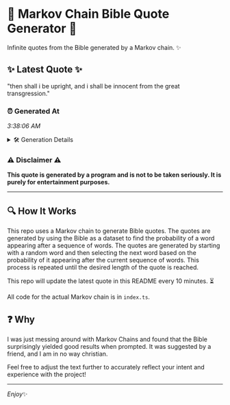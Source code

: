 # 📖 Markov Chain Bible Quote Generator 📖

Infinite quotes from the Bible generated by a Markov chain. ✨

## ✨ Latest Quote ✨
"then shall i be upright, and i shall be innocent from the great transgression."

### ⏰ Generated At
*3:38:06 AM*

<details>
    <summary>🛠️ Generation Details</summary>
    <p>
        <strong>🌱 Seed:</strong> then<br>
        <strong>🔄 Iterations:</strong> 13<br>
        <strong>📜 Context History:</strong><br>[ then ]: shall<br>[ then, shall ]: i<br>[ then, shall, i ]: be<br>[ then, shall, i, be ]: upright,<br>[ then, shall, i, be, upright, ]: and<br>[ then, shall, i, be, upright,, and ]: i<br>[ shall, i, be, upright,, and, i ]: shall<br>[ i, be, upright,, and, i, shall ]: be<br>[ be, upright,, and, i, shall, be ]: innocent<br>[ upright,, and, i, shall, be, innocent ]: from<br>[ and, i, shall, be, innocent, from ]: the<br>[ i, shall, be, innocent, from, the ]: great<br>[ shall, be, innocent, from, the, great ]: transgression.<br>
    </p>
</details>

### ⚠️ Disclaimer ⚠️
**This quote is generated by a program and is not to be taken seriously. It is purely for entertainment purposes.**

---

## 🔍 How It Works

This repo uses a Markov chain to generate Bible quotes. The quotes are generated by using the Bible as a dataset to find the probability of a word appearing after a sequence of words. The quotes are generated by starting with a random word and then selecting the next word based on the probability of it appearing after the current sequence of words. This process is repeated until the desired length of the quote is reached.

This repo will update the latest quote in this README every 10 minutes. ⏳

All code for the actual Markov chain is in `index.ts`.

## ❓ Why

I was just messing around with Markov Chains and found that the Bible surprisingly yielded good results when prompted. 
It was suggested by a friend, and I am in no way christian.

Feel free to adjust the text further to accurately reflect your intent and experience with the project!

---

*Enjoy*✨

